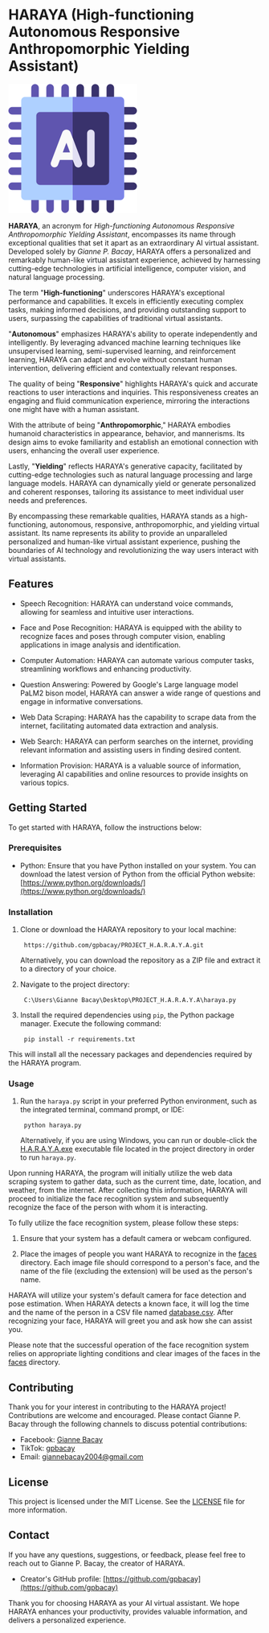 # HARAYA (High-functioning Autonomous Responsive Anthropomorphic Yielding Assistant)

![HARAYA Logo](ai.png)

**HARAYA**, an acronym for *High-functioning Autonomous Responsive Anthropomorphic Yielding Assistant*, encompasses its name through exceptional qualities that set it apart as an extraordinary AI virtual assistant. Developed solely by *Gianne P. Bacay*, HARAYA offers a personalized and remarkably human-like virtual assistant experience, achieved by harnessing cutting-edge technologies in artificial intelligence, computer vision, and natural language processing.

The term "**High-functioning**" underscores HARAYA's exceptional performance and capabilities. It excels in efficiently executing complex tasks, making informed decisions, and providing outstanding support to users, surpassing the capabilities of traditional virtual assistants.

"**Autonomous**" emphasizes HARAYA's ability to operate independently and intelligently. By leveraging advanced machine learning techniques like unsupervised learning, semi-supervised learning, and reinforcement learning, HARAYA can adapt and evolve without constant human intervention, delivering efficient and contextually relevant responses.

The quality of being "**Responsive**" highlights HARAYA's quick and accurate reactions to user interactions and inquiries. This responsiveness creates an engaging and fluid communication experience, mirroring the interactions one might have with a human assistant.

With the attribute of being "**Anthropomorphic**," HARAYA embodies humanoid characteristics in appearance, behavior, and mannerisms. Its design aims to evoke familiarity and establish an emotional connection with users, enhancing the overall user experience.

Lastly, "**Yielding**" reflects HARAYA's generative capacity, facilitated by cutting-edge technologies such as natural language processing and large language models. HARAYA can dynamically yield or generate personalized and coherent responses, tailoring its assistance to meet individual user needs and preferences.

By encompassing these remarkable qualities, HARAYA stands as a high-functioning, autonomous, responsive, anthropomorphic, and yielding virtual assistant. Its name represents its ability to provide an unparalleled personalized and human-like virtual assistant experience, pushing the boundaries of AI technology and revolutionizing the way users interact with virtual assistants.

## Features

- Speech Recognition: HARAYA can understand voice commands, allowing for seamless and intuitive user interactions.

- Face and Pose Recognition: HARAYA is equipped with the ability to recognize faces and poses through computer vision, enabling applications in image analysis and identification.

- Computer Automation: HARAYA can automate various computer tasks, streamlining workflows and enhancing productivity.

- Question Answering: Powered by Google's Large language model PaLM2 bison model, HARAYA can answer a wide range of questions and engage in informative conversations.

- Web Data Scraping: HARAYA has the capability to scrape data from the internet, facilitating automated data extraction and analysis.

- Web Search: HARAYA can perform searches on the internet, providing relevant information and assisting users in finding desired content.

- Information Provision: HARAYA is a valuable source of information, leveraging AI capabilities and online resources to provide insights on various topics.

## Getting Started

To get started with HARAYA, follow the instructions below:

### Prerequisites

- Python: Ensure that you have Python installed on your system. You can download the latest version of Python from the official Python website: [https://www.python.org/downloads/](https://www.python.org/downloads/)

### Installation

1. Clone or download the HARAYA repository to your local machine:

        https://github.com/gpbacay/PROJECT_H.A.R.A.Y.A.git

   Alternatively, you can download the repository as a ZIP file and extract it to a directory of your choice.

2. Navigate to the project directory:

        C:\Users\Gianne Bacay\Desktop\PROJECT_H.A.R.A.Y.A\haraya.py

3. Install the required dependencies using `pip`, the Python package manager. Execute the following command:

        pip install -r requirements.txt

This will install all the necessary packages and dependencies required by the HARAYA program.

### Usage

1. Run the `haraya.py` script in your preferred Python environment, such as the integrated terminal, command prompt, or IDE:

        python haraya.py

   Alternatively, if you are using Windows, you can run or double-click the [H.A.R.A.Y.A.exe](H.A.R.A.Y.A.exe) executable file located in the project directory in order to run `haraya.py`.

Upon running HARAYA, the program will initially utilize the web data scraping system to gather data, such as the current time, date, location, and weather, from the internet. After collecting this information, HARAYA will proceed to initialize the face recognition system and subsequently recognize the face of the person with whom it is interacting.

To fully utilize the face recognition system, please follow these steps:

1. Ensure that your system has a default camera or webcam configured.

2. Place the images of people you want HARAYA to recognize in the [faces](./faces) directory. Each image file should correspond to a person's face, and the name of the file (excluding the extension) will be used as the person's name.

HARAYA will utilize your system's default camera for face detection and pose estimation. When HARAYA detects a known face, it will log the time and the name of the person in a CSV file named [database.csv](database.csv). After recognizing your face, HARAYA will greet you and ask how she can assist you.

Please note that the successful operation of the face recognition system relies on appropriate lighting conditions and clear images of the faces in the [faces](./faces) directory.


## Contributing

Thank you for your interest in contributing to the HARAYA project! Contributions are welcome and encouraged. Please contact Gianne P. Bacay through the following channels to discuss potential contributions:

- Facebook: [Gianne Bacay](https://www.facebook.com/giannebacay)
- TikTok: [gpbacay](https://www.tiktok.com/@gpbacay)
- Email: giannebacay2004@gmail.com

## License

This project is licensed under the MIT License. See the [LICENSE](LICENSE) file for more information.

## Contact

If you have any questions, suggestions, or feedback, please feel free to reach out to Gianne P. Bacay, the creator of HARAYA.

- Creator's GitHub profile: [https://github.com/gpbacay](https://github.com/gpbacay)

Thank you for choosing HARAYA as your AI virtual assistant. We hope HARAYA enhances your productivity, provides valuable information, and delivers a personalized experience.

